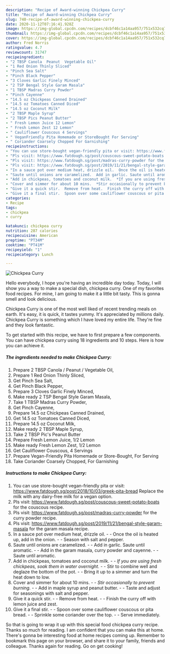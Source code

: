 ```yaml
---
description: "Recipe of Award-winning Chickpea Curry"
title: "Recipe of Award-winning Chickpea Curry"
slug: 740-recipe-of-award-winning-chickpea-curry
date: 2020-11-12T07:16:41.928Z
image: https://img-global.cpcdn.com/recipes/dcbf46c1a14aa957/751x532cq70/chickpea-curry-recipe-main-photo.jpg
thumbnail: https://img-global.cpcdn.com/recipes/dcbf46c1a14aa957/751x532cq70/chickpea-curry-recipe-main-photo.jpg
cover: https://img-global.cpcdn.com/recipes/dcbf46c1a14aa957/751x532cq70/chickpea-curry-recipe-main-photo.jpg
author: Fred Norris
ratingvalue: 4.7
reviewcount: 31747
recipeingredient:
- "2 TBSP Canola  Peanut  Vegetable Oil"
- "1 Red Onion Thinly Sliced"
- "Pinch Sea Salt"
- "Pinch Black Pepper"
- "3 Cloves Garlic Finely Minced"
- "2 TSP Bengal Style Garam Masala"
- "1 TBSP Madras Curry Powder"
- "Pinch Cayenne"
- "14.5 oz Chickpeas Canned Drained"
- "14.5 oz Tomatoes Canned Diced"
- "14.5 oz Coconut Milk"
- "2 TBSP Maple Syrup"
- "2 TBSP Pics Peanut Butter"
- " Fresh Lemon Juice 12 Lemon"
- " Fresh Lemon Zest 12 Lemon"
- " Cauliflower Couscous 4 Servings"
- " VeganFriendly Pita Homemade or StoreBought For Serving"
- " Coriander Coarsely Chopped For Garnishing"
recipeinstructions:
- "You can use store-bought vegan-friendly pita or visit: https://www.fatdough.sg/post/2018/10/03/greek-pita-bread Replace the milk with any dairy-free milk for a vegan option."
- "Pls visit: https://www.fatdough.sg/post/couscous-sweet-potato-boats for the couscous recipe."
- "Pls visit: https://www.fatdough.sg/post/madras-curry-powder for the curry powder recipe."
- "Pls visit: https://www.fatdough.sg/post/2019/11/21/bengal-style-garam-masala for the garam masala recipe."
- "In a sauce pot over medium heat, drizzle oil.  Once the oil is heated up, add in the onion.  Season with salt and pepper."
- "Saute until onions are caramelized.  Add in garlic. Saute until aromatic.  Add in the garam masala, curry powder and cayenne.  Saute until aromatic."
- "Add in chickpeas, tomatoes and coconut milk.  *If you are using fresh chickpeas, soak them in water overnight.*  Stir to combine well and deglaze the bottom of the pot.  Bring it up to a simmer and turn the heat down to low."
- "Cover and simmer for about 10 mins.  *Stir occasionally to prevent burning.*  Add in maple syrup and peanut butter.  Taste and adjust for seasonings with salt and pepper."
- "Give it a quick stir.  Remove from heat.  Finish the curry off with lemon juice and zest."
- "Give it a final stir.  Spoon over some cauliflower couscous or pita bread.  Sprinkle some coriander over the top.  Serve immediately."
categories:
- Recipe
tags:
- chickpea
- curry

katakunci: chickpea curry 
nutrition: 287 calories
recipecuisine: American
preptime: "PT34M"
cooktime: "PT41M"
recipeyield: "1"
recipecategory: Lunch

---
```



![Chickpea Curry](https://img-global.cpcdn.com/recipes/dcbf46c1a14aa957/751x532cq70/chickpea-curry-recipe-main-photo.jpg)

Hello everybody, I hope you're having an incredible day today. Today, I will show you a way to make a special dish, chickpea curry. One of my favorites food recipes. For mine, I am going to make it a little bit tasty. This is gonna smell and look delicious.



Chickpea Curry is one of the most well liked of recent trending meals on earth. It's easy, it is quick, it tastes yummy. It's appreciated by millions daily. Chickpea Curry is something which I have loved my entire life. They're fine and they look fantastic.


To get started with this recipe, we have to first prepare a few components. You can have chickpea curry using 18 ingredients and 10 steps. Here is how you can achieve it.

<!--inarticleads1-->

##### The ingredients needed to make Chickpea Curry:

1. Prepare 2 TBSP Canola / Peanut / Vegetable Oil,
1. Prepare 1 Red Onion Thinly Sliced,
1. Get Pinch Sea Salt,
1. Get Pinch Black Pepper,
1. Prepare 3 Cloves Garlic Finely Minced,
1. Make ready 2 TSP Bengal Style Garam Masala,
1. Take 1 TBSP Madras Curry Powder,
1. Get Pinch Cayenne,
1. Prepare 14.5 oz Chickpeas Canned Drained,
1. Get 14.5 oz Tomatoes Canned Diced,
1. Prepare 14.5 oz Coconut Milk,
1. Make ready 2 TBSP Maple Syrup,
1. Take 2 TBSP Pic&#39;s Peanut Butter
1. Prepare  Fresh Lemon Juice, 1/2 Lemon
1. Make ready  Fresh Lemon Zest, 1/2 Lemon
1. Get  Cauliflower Couscous, 4 Servings
1. Prepare  Vegan-Friendly Pita Homemade or Store-Bought, For Serving
1. Take  Coriander Coarsely Chopped, For Garnishing




<!--inarticleads2-->

##### Instructions to make Chickpea Curry:

1. You can use store-bought vegan-friendly pita or visit: https://www.fatdough.sg/post/2018/10/03/greek-pita-bread Replace the milk with any dairy-free milk for a vegan option.
1. Pls visit: https://www.fatdough.sg/post/couscous-sweet-potato-boats for the couscous recipe.
1. Pls visit: https://www.fatdough.sg/post/madras-curry-powder for the curry powder recipe.
1. Pls visit: https://www.fatdough.sg/post/2019/11/21/bengal-style-garam-masala for the garam masala recipe.
1. In a sauce pot over medium heat, drizzle oil. -  - Once the oil is heated up, add in the onion. -  - Season with salt and pepper.
1. Saute until onions are caramelized. -  - Add in garlic. Saute until aromatic. -  - Add in the garam masala, curry powder and cayenne. -  - Saute until aromatic.
1. Add in chickpeas, tomatoes and coconut milk. -  - *If you are using fresh chickpeas, soak them in water overnight.* -  - Stir to combine well and deglaze the bottom of the pot. -  - Bring it up to a simmer and turn the heat down to low.
1. Cover and simmer for about 10 mins. -  - *Stir occasionally to prevent burning.* -  - Add in maple syrup and peanut butter. -  - Taste and adjust for seasonings with salt and pepper.
1. Give it a quick stir. -  - Remove from heat. -  - Finish the curry off with lemon juice and zest.
1. Give it a final stir. -  - Spoon over some cauliflower couscous or pita bread. -  - Sprinkle some coriander over the top. -  - Serve immediately.




So that is going to wrap it up with this special food chickpea curry recipe. Thanks so much for reading. I am confident that you can make this at home. There's gonna be interesting food at home recipes coming up. Remember to bookmark this page on your browser, and share it to your family, friends and colleague. Thanks again for reading. Go on get cooking!
